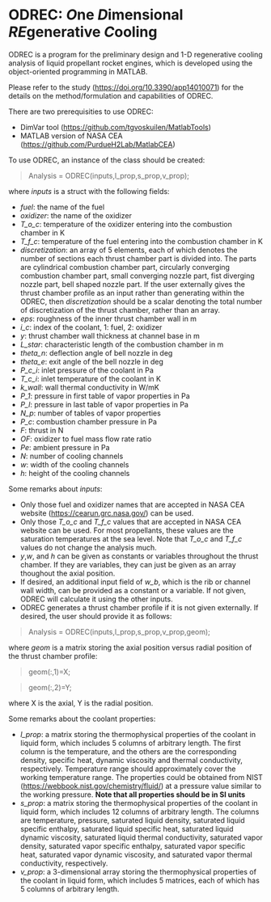# ODREC: *O*ne *D*imensional *RE*generative *C*ooling
ODREC is a program for the preliminary design and 1-D regenerative cooling analysis of liquid propellant rocket engines, which is developed using the object-oriented programming in MATLAB.

Please refer to the study (https://doi.org/10.3390/app14010071) for the details on the method/formulation and capabilities of ODREC.

There are two prerequisities to use ODREC:
* DimVar tool (https://github.com/tgvoskuilen/MatlabTools)
* MATLAB version of NASA CEA (https://github.com/PurdueH2Lab/MatlabCEA)

To use ODREC, an instance of the class should be created:
> Analysis = ODREC(inputs,l_prop,s_prop,v_prop);

where *inputs* is a struct with the following fields:
* *fuel*: the name of the fuel
* *oxidizer*: the name of the oxidizer
* *T_o_c*: temperature of the oxidizer entering into the combustion chamber in K
* *T_f_c*: temperature of the fuel entering into the combustion chamber in K
* *discretization*: an array of 5 elements, each of which denotes the number of sections each thrust chamber part is divided into. The parts are cylindrical combustion chamber part, circularly converging combustion chamber part, small converging nozzle part, fist diverging nozzle part, bell shaped nozzle part. If the user externally gives the thrust chamber profile as an input rather than generating within the ODREC, then *discretization* should be a scalar denoting the total number of discretization of the thrust chamber, rather than an array.
* *eps*: roughness of the inner thrust chamber wall in m
* *i_c*: index of the coolant, 1: fuel, 2: oxidizer
* *y*: thrust chamber wall thickness at channel base in m
* *L_star*: characteristic length of the combustion chamber in m
* *theta_n*: deflection angle of bell nozzle in deg
* *theta_e*: exit angle of the bell nozzle in deg
* *P_c_i*: inlet pressure of the coolant in Pa
* *T_c_i*: inlet temperature of the coolant in K
* *k_wall*: wall thermal conductivity in W/mK
* *P_1*: pressure in first table of vapor properties in Pa
* *P_l*: pressure in last table of vapor properties in Pa
* *N_p*: number of tables of vapor properties
* *P_c*: combustion chamber pressure in Pa
* *F*: thrust in N
* *OF*: oxidizer to fuel mass flow rate ratio
* *Pe*: ambient pressure in Pa
* *N*: number of cooling channels
* *w*: width of the cooling channels
* *h*: height of the cooling channels

Some remarks about *inputs*:
* Only those fuel and oxidizer names that are accepted in NASA CEA website (https://cearun.grc.nasa.gov/) can be used.
* Only those *T_o_c* and *T_f_c* values that are accepted in NASA CEA website can be used. For most propellants, these values are the saturation temperatures at the sea level. Note that *T_o_c* and *T_f_c* values do not change the analysis much.
* *y*,*w*, and *h* can be given as constants or variables throughout the thrust chamber. If they are variables, they can just be given as an array thoughout the axial position.
* If desired, an additional input field of *w_b*, which is the rib or channel wall width, can be provided as a constant or a variable. If not given, ODREC will calculate it using the other inputs.
* ODREC generates a thrust chamber profile if it is not given externally. If desired, the user should provide it as follows:
> Analysis = ODREC(inputs,l_prop,s_prop,v_prop,geom);

where *geom* is a matrix storing the axial position versus radial position of the thrust chamber profile:
> geom(:,1)=X;

> geom(:,2)=Y;

where X is the axial, Y is the radial position.

Some remarks about the coolant properties:
* *l_prop*: a matrix storing the thermophysical properties of the coolant in liquid form, which includes 5 columns of arbitrary length. The first column is the temperature, and the others are the corresponding density, specific heat, dynamic viscosity and thermal conductivity, respectively. Temperature range should approximately cover the working temperature range. The properties could be obtained from NIST (https://webbook.nist.gov/chemistry/fluid/) at a pressure value similar to the working pressure. **Note that all properties should be in SI units**
* *s_prop*: a matrix storing the thermophysical properties of the coolant in liquid form, which includes 12 columns of arbitrary length. The columns are temperature, pressure, saturated liquid density, saturated liquid specific enthalpy, saturated liquid specific heat, saturated liquid dynamic viscosity, saturated liquid thermal conductivity, saturated vapor density, saturated vapor specific enthalpy, saturated vapor specific heat, saturated vapor dynamic viscosity, and saturated vapor thermal conductivity, respectively.
* *v_prop*: a 3-dimensional array storing the thermophysical properties of the coolant in liquid form, which includes 5 matrices, each of which has 5 columns of arbitrary length.













